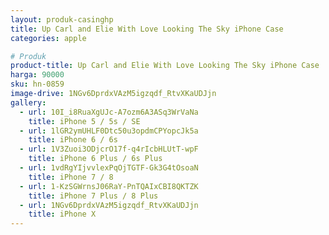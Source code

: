 ```yaml
---
layout: produk-casinghp
title: Up Carl and Elie With Love Looking The Sky iPhone Case
categories: apple

# Produk
product-title: Up Carl and Elie With Love Looking The Sky iPhone Case
harga: 90000
sku: hn-0859
image-drive: 1NGv6DprdxVAzM5igzqdf_RtvXKaUDJjn
gallery:
  - url: 10I_i8RuaXgUJc-A7ozm6A3ASq3WrVaNa
    title: iPhone 5 / 5s / SE
  - url: 1lGR2ymUHLF0Dtc50u3opdmCPYopcJk5a
    title: iPhone 6 / 6s
  - url: 1V3Zuoi3ODjcrO17f-q4rIcbHLUtT-wpF
    title: iPhone 6 Plus / 6s Plus
  - url: 1vdRgYIjvvlexPqOjTGTF-Gk3G4tOsoaN
    title: iPhone 7 / 8
  - url: 1-KzSGWrnsJ06RaY-PnTQAIxCBI8QKTZK
    title: iPhone 7 Plus / 8 Plus
  - url: 1NGv6DprdxVAzM5igzqdf_RtvXKaUDJjn
    title: iPhone X
---
```

